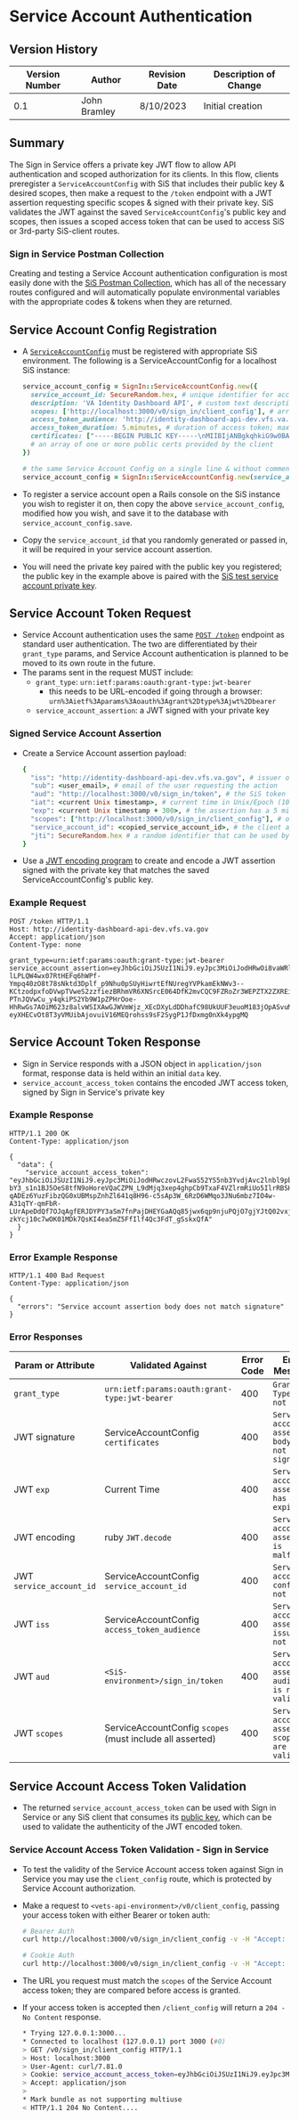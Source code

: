 # Service Account Authentication

## Version History

| Version Number | Author | Revision Date | Description of Change |
| --- | --- | --- | --- |
| 0.1 | John Bramley | 8/10/2023 | Initial creation |

## Summary

The Sign in Service offers a private key JWT flow to allow API authentication and scoped authorization for its clients. In this flow, clients preregister a `ServiceAccountConfig` with SiS that includes their public key & desired scopes, then make a request to the `/token` endpoint with a JWT assertion requesting specific scopes & signed with their private key. SiS validates the JWT against the saved `ServiceAccountConfig`'s public key and scopes, then issues a scoped access token that can be used to access SiS or 3rd-party SiS-client routes.

### Sign in Service Postman Collection

 Creating and testing a Service Account authentication configuration is most easily done with the [SiS Postman Collection](https://github.com/department-of-veterans-affairs/va.gov-team-sensitive/blob/master/teams/vsp/teams/Identity/Sign%20In%20Service/sis_postman_v1.json), which has all of the necessary routes configured and will automatically populate environmental variables with the appropriate codes & tokens when they are returned.

## Service Account Config Registration

- A [`ServiceAccountConfig`](https://github.com/department-of-veterans-affairs/vets-api/blob/master/app/models/sign_in/service_account_config.rb) must be registered with appropriate SiS environment. The following is a ServiceAccountConfig for a localhost SiS instance:

  ```ruby
  service_account_config = SignIn::ServiceAccountConfig.new({
    service_account_id: SecureRandom.hex, # unique identifier for account connection
    description: 'VA Identity Dashboard API', # custom text description of account integration
    scopes: ['http://localhost:3000/v0/sign_in/client_config'], # array string URL permissions granted to the client
    access_token_audience: 'http://identity-dashboard-api-dev.vfs.va.gov', # URL of the requesting account
    access_token_duration: 5.minutes, # duration of access token; maximum of 5 minutes
    certificates: ["-----BEGIN PUBLIC KEY-----\nMIIBIjANBgkqhkiG9w0BAQEFAAOCAQ8AMIIBCgKCAQEA24ECpVAz0UCzL3mYShHVblvJLDPzvC8w7CFU7WQKdJoSU1hDq6ntICrCmTPtjuZ2HD20z9BWeLtfnKvAy8lM7PmChfnXuD/azozJJcgFWSlg0Ii7R7gldiKlNhiNoyvT0bhZoJohKXpfYNlQCtsXEpTZUHb+dIuYR9BgfQt+7FRqpNgpCxGUuHjb29gISNJ0RV4QkPDzuzdLbn7QPL3xPoHaFchl2VJzNK7FittAgOyHakvyqs8RNFmRjZ5PC0i1Wufm0fVJ8/9TsWBaMBhHn7Y9Dto8hrWBdy4WJ1hg1IbldnfD2e1x5QyWBUPOhZFlx2nRpZt62NWKHNoPdL/gWQIDAQAB\n-----END PUBLIC KEY-----"]
    # an array of one or more public certs provided by the client
  })

  # the same Service Account Config on a single line & without comments
  service_account_config = SignIn::ServiceAccountConfig.new(service_account_id: SecureRandom.hex, description: 'VA Identity Dashboard API', scopes: ['http://localhost:3000/v0/sign_in/client_config'], access_token_audience: 'http://identity-dashboard-api-dev.vfs.va.gov', access_token_duration: 5.minutes, certificates: ["-----BEGIN PUBLIC KEY-----\nMIIBIjANBgkqhkiG9w0BAQEFAAOCAQ8AMIIBCgKCAQEA24ECpVAz0UCzL3mYShHVblvJLDPzvC8w7CFU7WQKdJoSU1hDq6ntICrCmTPtjuZ2HD20z9BWeLtfnKvAy8lM7PmChfnXuD/azozJJcgFWSlg0Ii7R7gldiKlNhiNoyvT0bhZoJohKXpfYNlQCtsXEpTZUHb+dIuYR9BgfQt+7FRqpNgpCxGUuHjb29gISNJ0RV4QkPDzuzdLbn7QPL3xPoHaFchl2VJzNK7FittAgOyHakvyqs8RNFmRjZ5PC0i1Wufm0fVJ8/9TsWBaMBhHn7Y9Dto8hrWBdy4WJ1hg1IbldnfD2e1x5QyWBUPOhZFlx2nRpZt62NWKHNoPdL/gWQIDAQAB\n-----END PUBLIC KEY-----"])
  ```

- To register a service account open a Rails console on the SiS instance you wish to register it on, then copy the above `service_account_config`, modified how you wish, and save it to the database with `service_account_config.save`.
- Copy the `service_account_id` that you randomly generated or passed in, it will be required in your service account assertion.
- You will need the private key paired with the public key you registered; the public key in the example above is paired with the [SiS test service account private key](https://github.com/department-of-veterans-affairs/vets-api/blob/master/spec/fixtures/sign_in/sample_service_account.pem).

## Service Account Token Request

- Service Account authentication uses the same [`POST /token`](https://github.com/department-of-veterans-affairs/va.gov-team/blob/master/products/identity/Sign-In%20Service/endpoints/token.md) endpoint as standard user authentication. The two are differentiated by their `grant_type` params, and Service Account authentication is planned to be moved to its own route in the future.
- The params sent in the request MUST include:
  - `grant_type`: `urn:ietf:params:oauth:grant-type:jwt-bearer`
    - this needs to be URL-encoded if going through a browser: `urn%3Aietf%3Aparams%3Aoauth%3Agrant%2Dtype%3Ajwt%2Dbearer`
  - `service_account_assertion`: a JWT signed with your private key

### Signed Service Account Assertion

- Create a Service Account assertion payload:

  ```ruby
  {
    "iss": "http://identity-dashboard-api-dev.vfs.va.gov", # issuer of Service Account assertion, must matched the saved ServiceAccountConfig "access_token_audience"
    "sub": <user_email>, # email of the user requesting the action
    "aud": "http://localhost:3000/v0/sign_in/token", # the SiS token route that is being requested
    "iat": <current Unix timestamp>, # current time in Unix/Epoch (10 digit) format
    "exp": <current Unix timestamp + 300>, # the assertion has a 5 minute duration
    "scopes": ["http://localhost:3000/v0/sign_in/client_config"], # one or more requested scopes, validated against saved ServiceAccountConfig scopes
    "service_account_id": <copied_service_account_id>, # the client application's Service Account uuid
    "jti": SecureRandom.hex # a random identifier that can be used by the client to log & audit their Service Account interactions
  }
  ```
  
- Use a [JWT encoding program](https://dinochiesa.github.io/jwt/) to create and encode a JWT assertion signed with the private key that matches the saved ServiceAccountConfig's public key.


### Example Request

  ```
  POST /token HTTP/1.1
  Host: http://identity-dashboard-api-dev.vfs.va.gov
  Accept: application/json
  Content-Type: none

  grant_type=urn:ietf:params:oauth:grant-type:jwt-bearer
  service_account_assertion=eyJhbGciOiJSUzI1NiJ9.eyJpc3MiOiJodHRwOi8vaWRlbnRpdHktZGFzaGJvYXJkLWFwaS1kZXYudmZzLnZhLmdvdiIsInN1YiI6InZldHMuZ292LnVzZXIrMEBnbWFpbC5jb20iLCJhdWQiOiJodHRwOi8vMTI3LjAuMC4xOjMwMDAvdjAvc2lnbl9pbi90b2tlbiIsImlhdCI6MTY4NzI3ODQzNiwiZXhwIjoxNjg3Mjc5MDM2LCJzY29wZXMiOlsiaHR0cHM6Ly9kZXYtYXBpLnZhLmdvdi92MC9zaWduX2luL2NsaWVudF9jb25maWc6UkVBRCJdLCJzZXJ2aWNlX2FjY291bnRfaWQiOiIzZWQzYzc2OWIxYzZlMDgyM2NlZGI3NDdjOWZlYTFiNSIsImp0aSI6ImRkNjc4OWM0MjFiM2JjMWRlZjgyMjU4MzAzZTI3MzE1In0.qFw-lLPLQW4wx07RtHEFq6hWPf-Ympq40zO8t78sNktd3Dplf_p9Nhu0pSUyHiwrtEfNUregYVPkamEkNWv3--KCtzodpxfoDVwpTVweS2zzfiezBRhmVR6XNSrcE064DfK2mvCQC9FZRoZr3WEPZTX2ZXREiF825Bt2K-PTnJQVwCu_y4qkiPS2Yb9W1pZPHrOoe-HhRwGs7AOiM623z8alvWSIXAwGJWVmWjz_XEcDXyLdDDhafC98UkUUF3euoM183jOpASvuM9PReqLgEl01r-eyXHECvOt8T3yVMUibAjovuiV16MEQrohss9sF2SygP1JfDxmg0nXk4ypgMQ
  ```

## Service Account Token Response

- Sign in Service responds with a JSON object in `application/json` format, response data is held within an initial `data` key.
- `service_account_access_token` contains the encoded JWT access token, signed by Sign in Service's private key

### Example Response

  ```
  HTTP/1.1 200 OK
  Content-Type: application/json

  {
    "data": {
      "service_account_access_token": "eyJhbGciOiJSUzI1NiJ9.eyJpc3MiOiJodHRwczovL2FwaS52YS5nb3YvdjAvc2lnbl9pbiIsImF1ZCI6Imh0dHA6Ly9pZGVudGl0eS1kYXNoYm9hcmQtYXBpLWRldi52ZnMudmEuZ292IiwianRpIjoiNTIxYjViODI4MDBkMDM1YTA3Yzc5ZmE3NTkzYzZhMDgiLCJzdWIiOiJ2ZXRzLmdvdi51c2VyKzBAZ21haWwuY29tIiwiaWF0IjoxNjg3Mjc5OTExLCJleHAiOjE2ODcyODAyMTEsInZlcnNpb24iOiJ2MCIsInNjb3BlcyI6WyJodHRwczovL2Rldi1hcGkudmEuZ292L3YwL3NpZ25faW4vY2xpZW50X2NvbmZpZzpSRUFEIl19.QjKiqNGxsOCALacX-bY3_s1n1BJ5OeS8tfN9oHoreVQaCZPN_L9dMjq3xep4ghpCb9TxaF4VZlrmRiUo5IlrRBSH0g2NmkYGuO_ZLa8arQRdG4jAby60aRxV93ZEnp9kKmyx-qADEz6YuzFibzQG0xUBMspZnhZl641q8H96-c5sAp3W_6RzD6WMqo3JNu6mbz7IO4w-A31qTY-qmFbR-LUrApeDdQf7OJqAgfERJDYPY3aSm7fnPajDHEYGaAQq85jwx6qp9njuPQjO7gjYJtQ02vxjz21vbjm-zkYcj10c7wOK01MDk7QsKI4ea5mZ5FfIlf4Qc3FdT_gSskxQfA"
    }
  }
  ```

### Error Example Response

  ```
  HTTP/1.1 400 Bad Request
  Content-Type: application/json

  {
    "errors": "Service account assertion body does not match signature"
  }
  ```

### Error Responses

|Param or Attribute|Validated Against|Error Code|Error Message|
|-----|----|----|----|
|`grant_type`|`urn:ietf:params:oauth:grant-type:jwt-bearer`|400|`Grant Type is not valid`|
|JWT signature|ServiceAccountConfig `certificates`|400|`Service account assertion body does not match signature`|
|JWT `exp`|Current Time|400|`Service account assertion has expired`|
|JWT encoding|ruby `JWT.decode`|400|`Service account assertion is malformed`|
|JWT `service_account_id`|ServiceAccountConfig `service_account_id`|400|`Service account config not found`|
|JWT `iss`|ServiceAccountConfig `access_token_audience`|400|`Service account assertion issuer is not valid`|
|JWT `aud`|`<SiS-environment>/sign_in/token`|400|`Service account assertion audience is not valid`|
|JWT `scopes`|ServiceAccountConfig `scopes` (must include all asserted)|400|`Service account assertion scopes are not valid`|

## Service Account Access Token Validation

- The returned `service_account_access_token` can be used with Sign in Service or any SiS client that consumes its [public key](https://dev-api.va.gov/sign_in/openid_connect/certs), which can be used to validate the authenticity of the JWT encoded token.

### Service Account Access Token Validation - Sign in Service

- To test the validity of the Service Account access token against Sign in Service you may use the `client_config` route, which is protected by Service Account authorization.

- Make a request to `<vets-api-environment>/v0/client_config`, passing your access token with either Bearer or token auth:

  ```bash
  # Bearer Auth
  curl http://localhost:3000/v0/sign_in/client_config -v -H "Accept: application/json" -H "Authorization: Bearer <access token>"
  
  # Cookie Auth
  curl http://localhost:3000/v0/sign_in/client_config -v -H "Accept: application/json" --cookie "service_account_access_token=<access token>"
  ```

- The URL you request must match the `scopes` of the Service Account access token; they are compared before access is granted.
- If your access token is accepted then `/client_config` will return a `204 - No Content` response.

  ```bash
  * Trying 127.0.0.1:3000...
  * Connected to localhost (127.0.0.1) port 3000 (#0)
  > GET /v0/sign_in/client_config HTTP/1.1
  > Host: localhost:3000
  > User-Agent: curl/7.81.0
  > Cookie: service_account_access_token=eyJhbGciOiJSUzI1NiJ9.eyJpc3MiOiJodHRwOi8vMTI3LjAuMC4xOjMwMDAvdmFfc2lnbl9pbl9zZXJ2aWNlIiwiYXVkIjoiaHR0cDovL2lkZW50aXR5LWRhc2hib2FyZC1hcGktZGV2LnZmcy52YS5nb3YiLCJqdGkiOiI1MDllZDlkNzYyMzg1ZmRmYzUwMTgwYzRkNjI2ZWVkNSIsInN1YiI6InZldHMuZ292LnVzZXIrMEBnbWFpbC5jb20iLCJpYXQiOjE2ODc4ODYxNjQsImV4cCI6MTY4Nzg4NjQ2NCwidmVyc2lvbiI6IlYwIiwic2NvcGVzIjpbImh0dHA6Ly9sb2NhbGhvc3Q6MzAwMC92MC9zaWduX2luL2NsaWVudF9jb25maWciXX0.c4E6x6DmBM7T6YO0lzp51hVD6KJ_wjNDUTx9EzLaAX3kAuSCuBN_7jyaB7pUdJ4RinTPGFGoOsZ_SUSbM7vzJZ0jeAsGwDv7fbeikID7VWaFlACKqZXakmCyooSO8qFfL3WjQRg4mFBoxPNHqxEYa-sPvdUnDw91j1k8jo-ps9msvQXfqVR34_W6DE5yMk9G3cyrfiKv2V1DAGLGr3l3BIbi401dTmJhjX0oMbmT7VyBq-T8zWA3BT_wE9msqTUCaRCwuIEOOp0qi2jZ88BsARMoxMrHyttIuQ2G_81eh02u70QN_5ID9GQf6eAibU3XEkp6bXf3WF73Ocu9G_EanA
  > Accept: application/json
  > 
  * Mark bundle as not supporting multiuse
  < HTTP/1.1 204 No Content....
  ```
